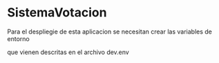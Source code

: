# SistemaVotacion

Para el despliegie de esta aplicacion se necesitan crear las variables de entorno

que vienen descritas en el archivo dev.env


